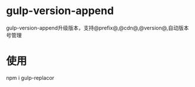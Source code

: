 # gulp-version-append
gulp-version-append升级版本，支持@prefix@,@cdn@,@version@,自动版本号管理
# 使用
npm i gulp-replacor
